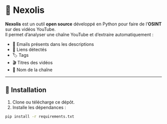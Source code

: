 # 📡 Nexolis

**Nexolis** est un outil **open source** développé en Python pour faire de l’**OSINT** sur des vidéos YouTube.  
Il permet d’analyser une chaîne YouTube et d’extraire automatiquement :

- 📧 Emails présents dans les descriptions
- 🔗 Liens détectés
- 🏷️ Tags
- 🎬 Titres des vidéos
- 👤 Nom de la chaîne

---

## 🚀 Installation

1. Clone ou télécharge ce dépôt.
2. Installe les dépendances :

```bash
pip install -r requirements.txt
